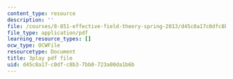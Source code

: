 ```yaml
---
content_type: resource
description: ''
file: /courses/8-851-effective-field-theory-spring-2013/d45c8a17c0dfc8b37bb0723a00da1b6b_6PrAW28eUpE.pdf
file_type: application/pdf
learning_resource_types: []
ocw_type: OCWFile
resourcetype: Document
title: 3play pdf file
uid: d45c8a17-c0df-c8b3-7bb0-723a00da1b6b
---
```

